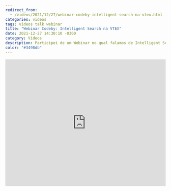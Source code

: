 ```yaml
---
redirect_from:
  - /videos/2021/12/27/webinar-codeby-intelligent-search-na-vtex.html
categories: videos
tags: videos talk webinar
title: "Webinar Codeby: Intelligent Search na VTEX"
date: 2021-12-27 14:30:10 -0300
category: Vídeos
description: Participei de um Webinar no qual falamos de Intelligent Search e de suas aplicações no universo do e-commerce, citando exemplos como Amazon e como funciona este recurso atualmente na VTEX. Veja mais sobre o assunto!
color: "#3498db"
---
```



<iframe width="100%" height="400" src="https://www.youtube.com/embed/qV3L4ou2e7Q" title="YouTube video player" frameborder="0" allow="accelerometer; autoplay; clipboard-write; encrypted-media; gyroscope; picture-in-picture" allowfullscreen></iframe>